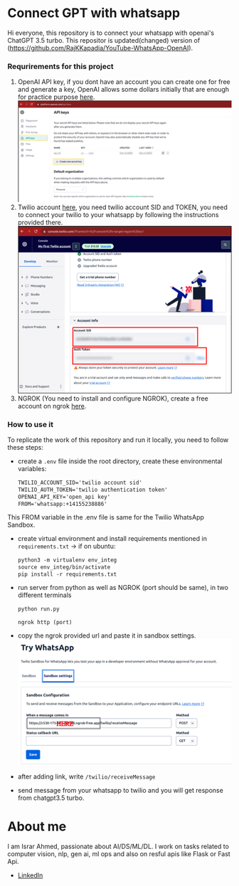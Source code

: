 # Connect GPT with whatsapp
Hi everyone, this repository is to connect your whatsapp with openai's ChatGPT 3.5 turbo. This repositor is updated(changed) version of (https://github.com/RajKKapadia/YouTube-WhatsApp-OpenAI). 


### Requrirements for this project

1. OpenAI API key, if you dont have an account you can create one for free and generate a key, OpenAI allows some dollars initially that are enough for practice purpose [here](https://openai.com/).
![alt text](imgs/OpenAi.png)
2. Twilio account [here](https://console.twilio.com/), you need twilio account SID and TOKEN, you need to connect your twilio to your whatsapp by following the instructions provided there.
![alt text](imgs/twilio.png) 
3. NGROK (You need to install and configure NGROK), create a free account on ngrok [here](https://ngrok.com/). 

### How to use it
To replicate the work of this repository and run it locally, you need to follow these steps:
* create a `.env` file inside the root directory, create these environmental variables:
    ```
    TWILIO_ACCOUNT_SID='twilio account sid'
    TWILIO_AUTH_TOKEN='twilio authentication token'
    OPENAI_API_KEY='open_api key'
    FROM='whatsapp:+14155238886'
    ```
This FROM variable in the .env file is same for the Twilio WhatsApp Sandbox.
* create virtual environment and install requirements mentioned in `requirements.txt`
    -> if on ubuntu:
    ```
    python3 -m virtualenv env_integ
    source env_integ/bin/activate
    pip install -r requirements.txt
    ```
* run server from python as well as NGROK (port should be same), in two different terminals
    ```
    python run.py
    ```

    ```
    ngrok http (port)
    ```
* copy the ngrok provided url and paste it in sandbox settings.
    ![alt text](imgs/twilio2.png)
* after adding link, write `/twilio/receiveMessage`
* send message from your whatsapp to twilio and you will get response from chatgpt3.5 turbo.

# About me
I am Israr Ahmed, passionate about AI/DS/ML/DL. I work on tasks related to computer vision, nlp, gen ai, ml ops and also on resful apis like Flask or Fast Api.

* [LinkedIn](https://www.linkedin.com/in/ahmedisrar919/)
